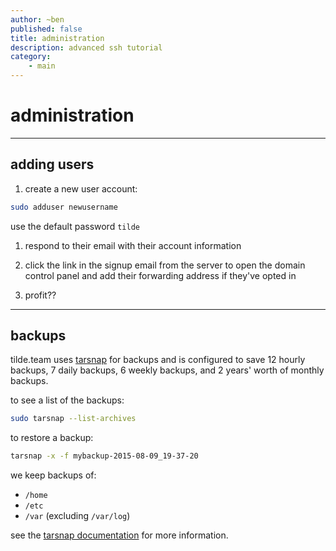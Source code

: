```yaml
---
author: ~ben
published: false
title: administration
description: advanced ssh tutorial
category: 
    - main
---
```


# administration
---


## adding users

1. create a new user account:
```bash
sudo adduser newusername
```
use the default password `tilde`

1. respond to their email with their account information

1. click the link in the signup email from the server to open the domain control panel and add their forwarding address if they've opted in

1. profit??


---
## backups

tilde.team uses [tarsnap](https://tarsnap.com) for backups and is configured to save 12 hourly backups, 7 daily backups, 6 weekly backups, and 2 years' worth of monthly backups.

to see a list of the backups:
```bash
sudo tarsnap --list-archives
```

to restore a backup:
```bash
tarsnap -x -f mybackup-2015-08-09_19-37-20
```

we keep backups of:
* `/home`
* `/etc`
* `/var` (excluding `/var/log`)

see the [tarsnap documentation](https://www.tarsnap.com/usage.html) for more information.
